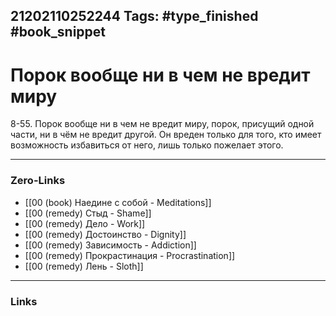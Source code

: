 21202110252244
Tags: #type_finished #book_snippet 
---
# Порок вообще ни в чем не вредит миру

 8-55. Порок вообще ни в чем не вредит миру, порок, присущий одной части, ни в чём не вредит другой. Он вреден только для того, кто имеет возможность избавиться от него, лишь только пожелает этого. 

---
### Zero-Links
 - [[00 (book) Наедине с собой - Meditations]]
 - [[00 (remedy) Стыд - Shame]]
 - [[00 (remedy) Дело - Work]]
 - [[00 (remedy) Достоинство - Dignity]]
 - [[00 (remedy) Зависимость - Addiction]]
 - [[00 (remedy) Прокрастинация - Procrastination]]
 - [[00 (remedy) Лень - Sloth]]
---
### Links
